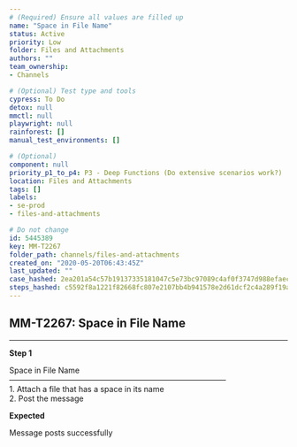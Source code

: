 ```yaml
---
# (Required) Ensure all values are filled up
name: "Space in File Name"
status: Active
priority: Low
folder: Files and Attachments
authors: ""
team_ownership: 
- Channels

# (Optional) Test type and tools
cypress: To Do
detox: null
mmctl: null
playwright: null
rainforest: []
manual_test_environments: []

# (Optional)
component: null
priority_p1_to_p4: P3 - Deep Functions (Do extensive scenarios work?)
location: Files and Attachments
tags: []
labels: 
- se-prod
- files-and-attachments

# Do not change
id: 5445389
key: MM-T2267
folder_path: channels/files-and-attachments
created_on: "2020-05-20T06:43:45Z"
last_updated: ""
case_hashed: 2ea201a54c57b19137335181047c5e73bc97089c4af0f3747d988efaecd83e222156d54873bf41ba6393c042d33ec055
steps_hashed: c5592f8a1221f82668fc807e2107bb4b941578e2d61dcf2c4a289f19a4e35b759a889645fba8f444332b8f5b1057cd13
---
```


## MM-T2267: Space in File Name

---

**Step 1**

Space in File Name\
————————————————————————————\
1\. Attach a file that has a space in its name\
2\. Post the message

**Expected**

Message posts successfully
